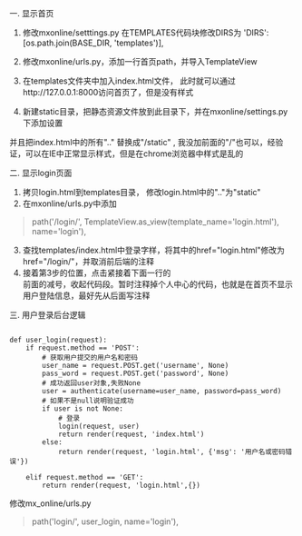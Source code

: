 一. 显示首页
 
1. 修改mxonline/setttings.py
在TEMPLATES代码块修改DIRS为 'DIRS': [os.path.join(BASE_DIR, 'templates')],
 
2. 修改mxonline/urls.py，添加一行首页path，并导入TemplateView
 
3. 在templates文件夹中加入index.html文件，
此时就可以通过http://127.0.0.1:8000访问首页了，但是没有样式
 
4. 新建static目录，把静态资源文件放到此目录下，并在mxonline/settings.py下添加设置

并且把index.html中的所有".." 替换成"/static" , 我没加前面的"/"也可以，经验证，可以在IE中正常显示样式，但是在chrome浏览器中样式是乱的


二. 显示login页面
 
1. 拷贝login.html到templates目录， 修改login.html中的".."为"static"
2. 在mxonline/urls.py中添加
>    path('/login/', TemplateView.as_view(template_name='login.html'), name='login'),
3. 查找templates/index.html中登录字样，将其中的href="login.html"修改为href="/login/"，并取消前后端的注释
4. 接着第3步的位置，点击紧接着下面一行的<div class="personal">前面的减号，收起代码段。暂时注释掉个人中心的代码，也就是在首页不显示用户登陆信息，最好先从后面写注释



三.  用户登录后台逻辑
```

def user_login(request):
    if request.method == 'POST':
        # 获取用户提交的用户名和密码
        user_name = request.POST.get('username', None)
        pass_word = request.POST.get('password', None)
        # 成功返回user对象,失败None
        user = authenticate(username=user_name, password=pass_word)
        # 如果不是null说明验证成功
        if user is not None:
            # 登录
            login(request, user)
            return render(request, 'index.html')
        else:
            return render(request, 'login.html', {'msg': '用户名或密码错误'})

    elif request.method == 'GET':
        return render(request, 'login.html',{})

```
修改mx_online/urls.py
>  path('login/', user_login, name='login'), 